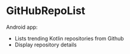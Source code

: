 # GitHubRepoList

Android app:
 * Lists trending Kotlin repositories from Github
 * Display repository details

